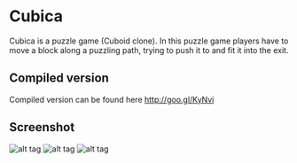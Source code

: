 Cubica
=======

Cubica is a puzzle game (Cuboid clone). In this puzzle game players have to move a block along a puzzling path, trying to push it to and fit it into the exit.

Compiled version
----------------

Compiled version can be found here http://goo.gl/KyNvi

Screenshot
----------

![alt tag](https://raw.github.com/zulis/Cubica/master/screenshot1.png)
![alt tag](https://raw.github.com/zulis/Cubica/master/screenshot2.png)
![alt tag](https://raw.github.com/zulis/Cubica/master/screenshot3.png)